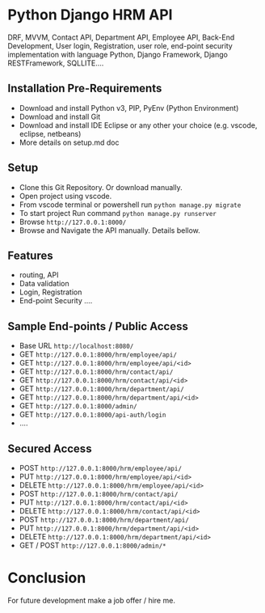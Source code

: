 #  Python Django HRM API

DRF, MVVM, Contact API, Department API, Employee API, Back-End Development, User login, Registration, user role, end-point security implementation with language Python, Django Framework, Django RESTFramework, SQLLITE....


## Installation Pre-Requirements
- Download and install Python v3, PIP, PyEnv (Python Environment)
- Download and install Git
- Download and install IDE Eclipse or any other your choice (e.g. vscode, eclipse, netbeans)
- More details on setup.md doc


## Setup
- Clone this Git Repository. Or download manually.
- Open project using vscode. 
- From vscode terminal or powershell run `python manage.py migrate`
- To start project Run command `python manage.py runserver`
- Browse `http://127.0.0.1:8000/`
- Browse and Navigate the API manually. Details bellow.


## Features
- routing, API
- Data validation
- Login, Registration
- End-point Security ....


## Sample End-points / Public Access
- Base URL `http://localhost:8080/`
- GET `http://127.0.0.1:8000/hrm/employee/api/`
- GET  `http://127.0.0.1:8000/hrm/employee/api/<id>`
- GET `http://127.0.0.1:8000/hrm/contact/api/`
- GET  `http://127.0.0.1:8000/hrm/contact/api/<id>`
- GET `http://127.0.0.1:8000/hrm/department/api/`
- GET  `http://127.0.0.1:8000/hrm/department/api/<id>`
- GET `http://127.0.0.1:8000/admin/`
- GET `http://127.0.0.1:8000/api-auth/login`
- ....

## Secured Access
- POST `http://127.0.0.1:8000/hrm/employee/api/`
- PUT  `http://127.0.0.1:8000/hrm/employee/api/<id>`
- DELETE `http://127.0.0.1:8000/hrm/employee/api/<id>`
- POST `http://127.0.0.1:8000/hrm/contact/api/`
- PUT  `http://127.0.0.1:8000/hrm/contact/api/<id>`
- DELETE `http://127.0.0.1:8000/hrm/contact/api/<id>`
- POST `http://127.0.0.1:8000/hrm/department/api/`
- PUT  `http://127.0.0.1:8000/hrm/department/api/<id>`
- DELETE `http://127.0.0.1:8000/hrm/department/api/<id>`
- GET / POST `http://127.0.0.1:8000/admin/*`


# Conclusion
For future development make a job offer / hire me. 

